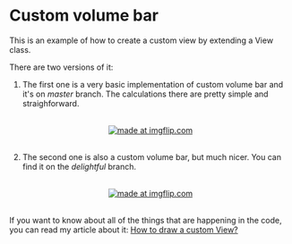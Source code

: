 # Custom volume bar
This is an example of how to create a custom view by extending a View class. 

There are two versions of it:
1. The first one is a very basic implementation of custom volume bar and it's on _master_ branch. The calculations there are pretty simple and straighforward.
<br/>
<div align="center"><a href="https://imgflip.com/gif/21wzic"><img src="https://i.imgflip.com/21wzic.gif" title="made at imgflip.com"/></a></div>

<br/>

2. The second one is also a custom volume bar, but much nicer. You can find it on the _delightful_ branch.
<br/>
<div align="center"><a href="https://imgflip.com/gif/21wztb"><img src="https://i.imgflip.com/21wztb.gif" title="made at imgflip.com"/></a></div>

<br/>

If you want to know about all of the things that are happening in the code, you can read my article about it: 
[How to draw a custom View?](https://proandroiddev.com/how-to-draw-a-custom-view-9da8016fe94)
